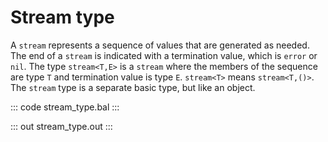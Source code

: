 # Stream type

A `stream` represents a sequence of values that are generated as needed. The end of a `stream` is indicated with a
termination value, which is `error` or `nil`. The type `stream<T,E>` is a `stream` where the members of the
sequence are type `T` and termination value is type `E`. `stream<T>` means `stream<T,()>`. The `stream` type
is a separate basic type, but like an object.

::: code stream_type.bal :::

::: out stream_type.out :::